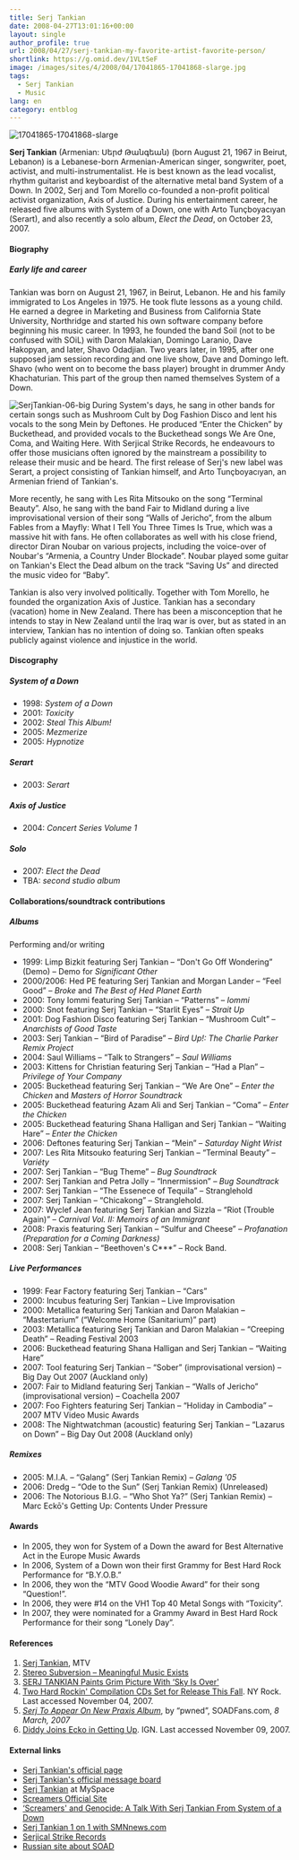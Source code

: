 ```yaml
---
title: Serj Tankian
date: 2008-04-27T13:01:16+00:00
layout: single
author_profile: true
url: 2008/04/27/serj-tankian-my-favorite-artist-favorite-person/
shortlink: https://g.omid.dev/1VLtSeF
image: /images/sites/4/2008/04/17041865-17041868-slarge.jpg
tags:
  - Serj Tankian
  - Music
lang: en
category: entblog
---
```

![17041865-17041868-slarge](/images/2008/04/17041865-17041868-slarge-300x300.jpg)

**Serj Tankian** (Armenian: Սերժ Թանգեան) (born August 21, 1967 in Beirut, Lebanon) is a Lebanese-born Armenian-American singer, songwriter, poet, activist, and multi-instrumentalist. He is best known as the lead vocalist, rhythm guitarist and keyboardist of the alternative metal band System of a Down. In 2002, Serj and Tom Morello co-founded a non-profit political activist organization, Axis of Justice. During his entertainment career, he released five albums with System of a Down, one with Arto Tunçboyacıyan (Serart), and also recently a solo album, _Elect the Dead_, on October 23, 2007.

#### Biography

##### Early life and career

Tankian was born on August 21, 1967, in Beirut, Lebanon. He and his family immigrated to Los Angeles in 1975. He took flute lessons as a young child. He earned a degree in Marketing and Business from California State University, Northridge and started his own software company before beginning his music career. In 1993, he founded the band Soil (not to be confused with SOiL) with Daron Malakian, Domingo Laranio, Dave Hakopyan, and later, Shavo Odadjian. Two years later, in 1995, after one supposed jam session recording and one live show, Dave and Domingo left. Shavo (who went on to become the bass player) brought in drummer Andy Khachaturian. This part of the group then named themselves System of a Down.

![SerjTankian-06-big](/images/2008/04/SerjTankian-06-big-300x246.jpg) During System's days, he sang in other bands for certain songs such as Mushroom Cult by Dog Fashion Disco and lent his vocals to the song Mein by Deftones. He produced “Enter the Chicken” by Buckethead, and provided vocals to the Buckethead songs We Are One, Coma, and Waiting Here. With Serjical Strike Records, he endeavours to offer those musicians often ignored by the mainstream a possibility to release their music and be heard. The first release of Serj's new label was Serart, a project consisting of Tankian himself, and Arto Tunçboyacıyan, an Armenian friend of Tankian's.

More recently, he sang with Les Rita Mitsouko on the song “Terminal Beauty”. Also, he sang with the band Fair to Midland during a live improvisational version of their song “Walls of Jericho”, from the album Fables from a Mayfly: What I Tell You Three Times Is True, which was a massive hit with fans. He often collaborates as well with his close friend, director Diran Noubar on various projects, including the voice-over of Noubar's “Armenia, a Country Under Blockade”. Noubar played some guitar on Tankian's Elect the Dead album on the track “Saving Us” and directed the music video for “Baby”.

Tankian is also very involved politically. Together with Tom Morello, he founded the organization Axis of Justice. Tankian has a secondary (vacation) home in New Zealand. There has been a misconception that he intends to stay in New Zealand until the Iraq war is over, but as stated in an interview, Tankian has no intention of doing so. Tankian often speaks publicly against violence and injustice in the world.

#### Discography

##### System of a Down

* 1998: _System of a Down_
* 2001: _Toxicity_
* 2002: _Steal This Album!_
* 2005: _Mezmerize_
* 2005: _Hypnotize_

##### Serart

* 2003: _Serart_

##### Axis of Justice

* 2004: _Concert Series Volume 1_

##### Solo

* 2007: _Elect the Dead_
* TBA: _second studio album_

#### Collaborations/soundtrack contributions

##### Albums

Performing and/or writing

* 1999: Limp Bizkit featuring Serj Tankian – “Don't Go Off Wondering” (Demo) – Demo for _Significant Other_
* 2000/2006: Hed PE featuring Serj Tankian and Morgan Lander – “Feel Good” – _Broke_ and _The Best of Hed Planet Earth_
* 2000: Tony Iommi featuring Serj Tankian – “Patterns” – _Iommi_
* 2000: Snot featuring Serj Tankian – “Starlit Eyes” – _Strait Up_
* 2001: Dog Fashion Disco featuring Serj Tankian – “Mushroom Cult” – _Anarchists of Good Taste_
* 2003: Serj Tankian – “Bird of Paradise” – _Bird Up!: The Charlie Parker Remix Project_
* 2004: Saul Williams – “Talk to Strangers” – _Saul Williams_
* 2003: Kittens for Christian featuring Serj Tankian – “Had a Plan” – _Privilege of Your Company_
* 2005: Buckethead featuring Serj Tankian – “We Are One” – _Enter the Chicken_ and _Masters of Horror Soundtrack_
* 2005: Buckethead featuring Azam Ali and Serj Tankian – “Coma” – _Enter the Chicken_
* 2005: Buckethead featuring Shana Halligan and Serj Tankian – “Waiting Hare” – _Enter the Chicken_
* 2006: Deftones featuring Serj Tankian – “Mein” – _Saturday Night Wrist_
* 2007: Les Rita Mitsouko featuring Serj Tankian – “Terminal Beauty” – _Variéty_
* 2007: Serj Tankian – “Bug Theme” – _Bug Soundtrack_
* 2007: Serj Tankian and Petra Jolly – “Innermission” – _Bug Soundtrack_
* 2007: Serj Tankian – “The Essenece of Tequila” – Stranglehold
* 2007: Serj Tankian – “Chicakong” – Stranglehold.
* 2007: Wyclef Jean featuring Serj Tankian and Sizzla – “Riot (Trouble Again)” – _Carnival Vol. II: Memoirs of an Immigrant_
* 2008: Praxis featuring Serj Tankian – “Sulfur and Cheese” – _Profanation (Preparation for a Coming Darkness)_
* 2008: Serj Tankian – “Beethoven's C***” – Rock Band.

##### Live Performances

* 1999: Fear Factory featuring Serj Tankian – “Cars”
* 2000: Incubus featuring Serj Tankian – Live Improvisation
* 2000: Metallica featuring Serj Tankian and Daron Malakian – “Mastertarium” (“Welcome Home (Sanitarium)” part)
* 2003: Metallica featuring Serj Tankian and Daron Malakian – “Creeping Death” – Reading Festival 2003
* 2006: Buckethead featuring Shana Halligan and Serj Tankian – “Waiting Hare”
* 2007: Tool featuring Serj Tankian – “Sober” (improvisational version) – Big Day Out 2007 (Auckland only)
* 2007: Fair to Midland featuring Serj Tankian – “Walls of Jericho” (improvisational version) – Coachella 2007
* 2007: Foo Fighters featuring Serj Tankian – “Holiday in Cambodia” – 2007 MTV Video Music Awards
* 2008: The Nightwatchman (acoustic) featuring Serj Tankian – “Lazarus on Down” – Big Day Out 2008 (Auckland only)

##### Remixes

* 2005: M.I.A. – “Galang” (Serj Tankian Remix) – _Galang '05_
* 2006: Dredg – “Ode to the Sun” (Serj Tankian Remix) (Unreleased)
* 2006: The Notorious B.I.G. – “Who Shot Ya?” (Serj Tankian Remix) – Marc Eckō's Getting Up: Contents Under Pressure

#### Awards

* In 2005, they won for System of a Down the award for Best Alternative Act in the Europe Music Awards
* In 2006, System of a Down won their first Grammy for Best Hard Rock Performance for “B.Y.O.B.”
* In 2006, they won the “MTV Good Woodie Award” for their song “Question!”.
* In 2006, they were #14 on the VH1 Top 40 Metal Songs with “Toxicity”.
* In 2007, they were nominated for a Grammy Award in Best Hard Rock Performance for their song “Lonely Day”.

#### References

1. [Serj Tankian](http://www.mtv.com/music/artist/tankian_serj/artist.jhtml), MTV
2. [Stereo Subversion – Meaningful Music Exists](http://www.stereosubversion.com/album-reviews/serj-tankian-elect-the-dead/)
3. [SERJ TANKIAN Paints Grim Picture With ‘Sky Is Over'](http://www.roadrunnerrecords.com/blabbermouth.net/news.aspx?mode=Article&newsitemID=88584)
4. [Two Hard Rockin' Compilation CDs Set for Release This Fall](http://www.nyrock.com/worldbeat/09_2000/092500.asp). NY Rock. Last accessed November 04, 2007.
5. [_Serj To Appear On New Praxis Album_](http://soadfans.com/Article495.htm), by “pwned”, SOADFans.com, _8 March, 2007_
6. [Diddy Joins Ecko in Getting Up](http://ps2.ign.com/articles/658/658111p1.html). IGN. Last accessed November 09, 2007.

#### External links

* [Serj Tankian's official page](http://www.serjtankian.com)
* [Serj Tankian's official message board](http://board.serjtankian.com)
* [Serj Tankian](http://www.myspace.com/serjtankian) at MySpace
* [Screamers Official Site](http://www.screamersmovie.com/)
* [‘Screamers' and Genocide: A Talk With Serj Tankian From System of a Down](http://www.huffingtonpost.com/rj-eskow/screamers-and-genocide_b_35126.html)
* [Serj Tankian 1 on 1 with SMNnews.com](http://www.smnnews.com/2007/10/27/serj-tankian-himself-vocals/)
* [Serjical Strike Records](http://www.serjicalstrike.com)
* [Russian site about SOAD](http://www.soadrules.ru)
